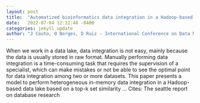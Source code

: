 ```yaml
---
layout: post
title:  "Automatized bioinformatics data integration in a Hadoop-based data lake"
date:   2022-07-04 12:22:48 -0400
categories: jekyll update
author: "J Couto, O Borges, D Ruiz - International Conference on Data Mining and …, 2022"
---
```

When we work in a data lake, data integration is not easy, mainly because the data is usually stored in raw format. Manually performing data integration is a time-consuming task that requires the supervision of a specialist, which can make mistakes or not be able to see the optimal point for data integration among two or more datasets. This paper presents a model to perform heterogeneous in-memory data integration in a Hadoop-based data lake based on a top-k set similarity …
Cites: ‪The seattle report on database research‬  
